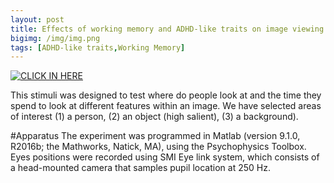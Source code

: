 ```yaml
---
layout: post
title: Effects of working memory and ADHD-like traits on image viewing
bigimg: /img/img.png
tags: [ADHD-like traits,Working Memory]
---
```



[![CLICK IN HERE]()](https://vimeo.com/333981258)

This stimuli was designed to test where do people look at and the time they spend to look at different features within an image. We have selected areas of interest (1) a person, (2) an object (high salient), (3) a background). 


#Apparatus 
The experiment was programmed in Matlab (version 9.1.0, R2016b; the Mathworks, Natick, MA), using the Psychophysics Toolbox. 
Eyes positions were recorded using SMI Eye link system, which consists of a head-mounted camera that samples pupil location at 250 Hz.


